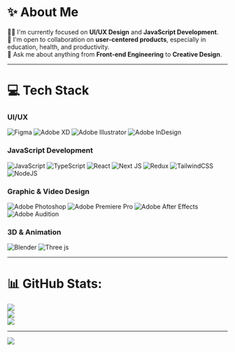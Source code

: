 # ✨ About Me

👨‍💻 I'm currently focused on **UI/UX Design** and **JavaScript Development**.<br>
🤝 I'm open to collaboration on **user-centered products**, especially in education, health, and productivity.<br>
🤔 Ask me about anything from **Front-end Engineering** to **Creative Design**.

---

# 💻 Tech Stack

### UI/UX

![Figma](https://img.shields.io/badge/figma-%23F24E1E.svg?style=for-the-badge\&logo=figma\&logoColor=white) ![Adobe XD](https://img.shields.io/badge/Adobe%20XD-470137?style=for-the-badge\&logo=Adobe%20XD\&logoColor=#FF61F6) ![Adobe Illustrator](https://img.shields.io/badge/adobe%20illustrator-%23FF9A00.svg?style=for-the-badge\&logo=adobe%20illustrator\&logoColor=white) ![Adobe InDesign](https://img.shields.io/badge/Adobe%20InDesign-49021F?style=for-the-badge\&logo=adobeindesign\&logoColor=FF3366)

### JavaScript Development

![JavaScript](https://img.shields.io/badge/javascript-%23323330.svg?style=for-the-badge\&logo=javascript\&logoColor=%23F7DF1E) ![TypeScript](https://img.shields.io/badge/typescript-%23007ACC.svg?style=for-the-badge\&logo=typescript\&logoColor=white) ![React](https://img.shields.io/badge/react-%2320232a.svg?style=for-the-badge\&logo=react\&logoColor=%2361DAFB) ![Next JS](https://img.shields.io/badge/Next-black?style=for-the-badge\&logo=next.js\&logoColor=white) ![Redux](https://img.shields.io/badge/redux-%23593d88.svg?style=for-the-badge\&logo=redux\&logoColor=white) ![TailwindCSS](https://img.shields.io/badge/tailwindcss-%2338B2AC.svg?style=for-the-badge\&logo=tailwind-css\&logoColor=white) ![NodeJS](https://img.shields.io/badge/node.js-6DA55F?style=for-the-badge\&logo=node.js\&logoColor=white)

### Graphic & Video Design

![Adobe Photoshop](https://img.shields.io/badge/adobe%20photoshop-%2331A8FF.svg?style=for-the-badge\&logo=adobe%20photoshop\&logoColor=white) ![Adobe Premiere Pro](https://img.shields.io/badge/Adobe%20Premiere%20Pro-9999FF.svg?style=for-the-badge\&logo=Adobe%20Premiere%20Pro\&logoColor=white) ![Adobe After Effects](https://img.shields.io/badge/Adobe%20After%20Effects-9999FF.svg?style=for-the-badge\&logo=Adobe%20After%20Effects\&logoColor=white) ![Adobe Audition](https://img.shields.io/badge/Adobe%20Audition-9999FF.svg?style=for-the-badge\&logo=Adobe%20Audition\&logoColor=white)

### 3D & Animation

![Blender](https://img.shields.io/badge/blender-%23F5792A.svg?style=for-the-badge\&logo=blender\&logoColor=white) ![Three js](https://img.shields.io/badge/threejs-black?style=for-the-badge\&logo=three.js\&logoColor=white)

---

# 📊 GitHub Stats:

![](https://github-readme-stats.vercel.app/api?username=TazhibTechnology\&theme=react\&hide_border=false\&include_all_commits=true\&count_private=true)<br/>
![](https://github-readme-streak-stats.herokuapp.com/?user=TazhibTechnology\&theme=react\&hide_border=false)<br/>
![](https://github-readme-stats.vercel.app/api/top-langs/?username=TazhibTechnology\&theme=react\&hide_border=false\&include_all_commits=true\&count_private=true\&layout=compact)

---

[![](https://visitcount.itsvg.in/api?id=TazhibTechnology\&icon=0\&color=0)](https://visitcount.itsvg.in)

<!-- Updated & Categorized README using GitHub Profile Readme Markdown (GPRM) -->
